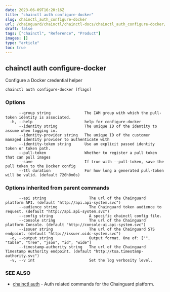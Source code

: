 ```yaml
---
date: 2023-06-09T16:20:16Z
title: "chainctl auth configure-docker"
slug: chainctl_auth_configure-docker
url: /chainguard/chainctl/chainctl-docs/chainctl_auth_configure-docker/
draft: false
tags: ["chainctl", "Reference", "Product"]
images: []
type: "article"
toc: true
---
```

## chainctl auth configure-docker

Configure a Docker credential helper

```
chainctl auth configure-docker [flags]
```

### Options

```
      --group string               The IAM group with which the pull-token identity is associated.
  -h, --help                       help for configure-docker
      --identity string            The unique ID of the identity to assume when logging in.
      --identity-provider string   The unique ID of the customer managed identity provider to authenticate with
      --identity-token string      Use an explicit passed identity token or token path.
      --pull-token                 Whether to register a pull token that can pull images
      --save                       If true with --pull-token, save the pull token to the Docker config
      --ttl duration               For how long a generated pull-token will be valid. (default 720h0m0s)
```

### Options inherited from parent commands

```
      --api string                   The url of the Chainguard platform API. (default "http://api.api-system.svc")
      --audience string              The Chainguard token audience to request. (default "http://api.api-system.svc")
      --config string                A specific chainctl config file.
      --console string               The url of the Chainguard platform Console. (default "http://console-ui.api-system.svc")
      --issuer string                The url of the Chainguard STS endpoint. (default "http://issuer.oidc-system.svc")
  -o, --output string                Output format. One of: ["", "table", "tree", "json", "id", "wide"]
      --timestamp-authority string   The url of the Chainguard Timestamp Authority endpoint. (default "http://tsa.timestamp-authority.svc")
  -v, --v int                        Set the log verbosity level.
```

### SEE ALSO

* [chainctl auth](/chainguard/chainctl/chainctl-docs/chainctl_auth/)	 - Auth related commands for the Chainguard platform.

